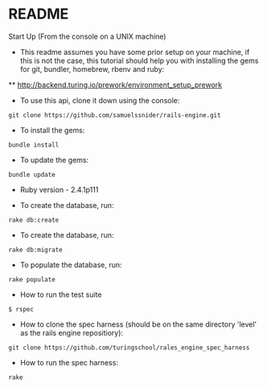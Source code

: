 # README

Start Up (From the console on a UNIX machine)

* This readme assumes you have some prior setup on your machine, if this is not the case, this tutorial should help you with installing the gems for git, bundler, homebrew, rbenv and ruby:

** http://backend.turing.io/prework/environment_setup_prework

* To use this api, clone it down using the console:
```
git clone https://github.com/samuelssnider/rails-engine.git
```
* To install the gems:
```
bundle install
```
* To update the gems:
```
bundle update
```

* Ruby version - 2.4.1p111

* To create the database, run:
```
rake db:create 
```
* To create the database, run:
```
rake db:migrate
```
* To populate the database, run:
```
rake populate
```
* How to run the test suite
```
$ rspec
```
* How to clone the spec harness (should be on the same directory 'level' as the rails engine repositiory):
```
git clone https://github.com/turingschool/rales_engine_spec_harness
```
* How to run the spec harness:
```
rake
```
